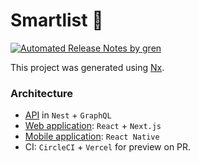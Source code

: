 # Smartlist 🚀

[![Automated Release Notes by gren](https://img.shields.io/badge/%F0%9F%A4%96-release%20notes-00B2EE.svg)](https://github-tools.github.io/github-release-notes/)

This project was generated using [Nx](https://nx.dev).

### Architecture

- [API](apps/api/README.md) in `Nest` + `GraphQL`
- [Web application](apps/webapp/README.md): `React` + `Next.js`
- [Mobile application](apps/mobile/README.md): `React Native`
- CI: `CircleCI` + `Vercel` for preview on PR.
